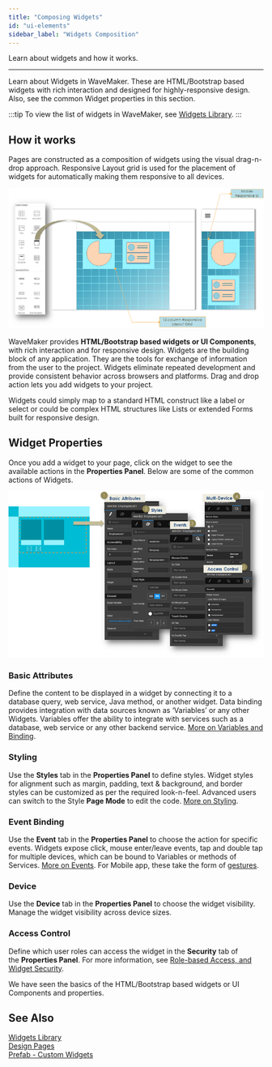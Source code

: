 ```yaml
---
title: "Composing Widgets"
id: "ui-elements"
sidebar_label: "Widgets Composition"
---
```

Learn about widgets and how it works.

---

Learn about Widgets in WaveMaker. These are HTML/Bootstrap based widgets with rich interaction and designed for highly-responsive design. Also, see the common Widget properties in this section.

:::tip
To view the list of widgets in WaveMaker, see [Widgets Library](widget-library.md).
:::

## How it works

Pages are constructed as a composition of widgets using the visual drag-n-drop approach. Responsive Layout grid is used for the placement of widgets for automatically making them responsive to all devices.

[![](/learn/assets/widget_concept.png)](/learn/assets/widget_concept.png)

WaveMaker provides **HTML/Bootstrap based widgets or UI Components**, with rich interaction and for responsive design. Widgets are the building block of any application. They are the tools for exchange of information from the user to the project. Widgets eliminate repeated development and provide consistent behavior across browsers and platforms. Drag and drop action lets you add widgets to your project.

Widgets could simply map to a standard HTML construct like a label or select or could be complex HTML structures like Lists or extended Forms built for responsive design.

## Widget Properties

Once you add a widget to your page, click on the widget to see the available actions in the **Properties Panel**. Below are some of the common actions of Widgets.

[![](/learn/assets/widget_props.png)](/learn/assets/widget_props.png)

### Basic Attributes
Define the content to be displayed in a widget by connecting it to a database query, web service, Java method, or another widget. Data binding provides integration with data sources known as ‘Variables’ or any other Widgets. Variables offer the ability to integrate with services such as a database, web service or any other backend service. [More on Variables and Binding](/learn/app-development/variables/data-integration/).

### Styling
Use the **Styles** tab in the **Properties Panel** to define styles. Widget styles for alignment such as margin, padding, text & background, and border styles can be customized as per the required look-n-feel. Advanced users can switch to the Style **Page Mode** to edit the code. [More on Styling](/learn/app-development/ui-design/page-artefacts/#page-style "Markup, Scripting and Styles").

### Event Binding
Use the **Event** tab in the **Properties Panel** to choose the action for specific events. Widgets expose click, mouse enter/leave events, tap and double tap for multiple devices, which can be bound to Variables or methods of Services. [More on Events](/learn/responsive-web/web-ui-design/#events "Events and navigation"). For Mobile app, these take the form of [gestures](/learn/hybrid-mobile/mobile-page-concepts/#page-transitions-gestures).

### Device
Use the **Device** tab in the **Properties Panel** to choose the widget visibility. Manage the widget visibility across device sizes.

### Access Control
Define which user roles can access the widget in the **Security** tab of the **Properties Panel**. For more information, see [Role-based Access, and Widget Security](/learn/app-development/app-security/access-levels-permissions/#role-based-access-to-widgets).

We have seen the basics of the HTML/Bootstrap based widgets or UI Components and properties.

## See Also

[Widgets Library](widget-library.md)   
[Design Pages](/learn/app-development/ui-design/design-overview)  
[Prefab - Custom Widgets](/learn/app-development/custom-widgets/custom-widgets)   
